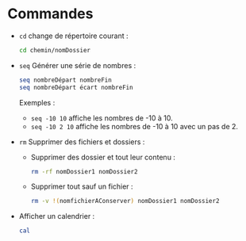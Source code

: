 # Commandes

- `cd` change de répertoire courant :

    ```bash
    cd chemin/nomDossier
    ```

- `seq` Générer une série de nombres :

    ```bash
    seq nombreDépart nombreFin
    seq nombreDépart écart nombreFin
    ```

    Exemples :

    - `seq -10 10` affiche les nombres de -10 à 10.
    - `seq -10 2 10` affiche les nombres de -10 à 10 avec un pas de 2.

- `rm` Supprimer des fichiers et dossiers :

    - Supprimer des dossier et tout leur contenu :

        ```bash
        rm -rf nomDossier1 nomDossier2
        ```
    
    - Supprimer tout sauf un fichier :

        ```bash
        rm -v !(nomfichierAConserver) nomDossier1 nomDossier2
        ```

- Afficher un calendrier :

    ```bash
    cal
    ```

